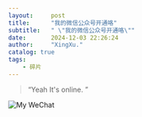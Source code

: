 ```yaml
---
layout:     post
title:      "我的微信公众号开通咯"
subtitle:   " \"我的微信公众号开通咯\""
date:       2024-12-03 22:26:24
author:     "XingXu."
catalog: true
tags:
    - 碎片
---
```


> “Yeah It's online. ”

![My WeChat](/img/WeChat.png)
